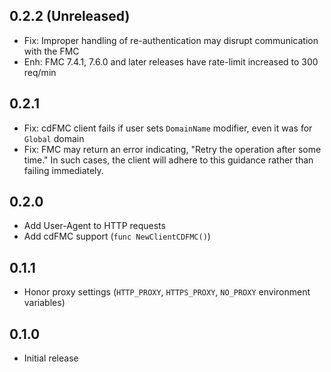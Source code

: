 ## 0.2.2 (Unreleased)

- Fix: Improper handling of re-authentication may disrupt communication with the FMC
- Enh: FMC 7.4.1, 7.6.0 and later releases have rate-limit increased to 300 req/min

## 0.2.1

- Fix: cdFMC client fails if user sets `DomainName` modifier, even it was for `Global` domain
- Fix: FMC may return an error indicating, "Retry the operation after some time." In such cases, the client will adhere to this guidance rather than failing immediately.

## 0.2.0

- Add User-Agent to HTTP requests
- Add cdFMC support (`func NewClientCDFMC()`)

## 0.1.1

- Honor proxy settings (`HTTP_PROXY`, `HTTPS_PROXY`, `NO_PROXY` environment variables)

## 0.1.0

- Initial release
